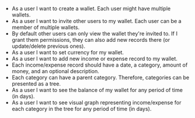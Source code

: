 - As a user I want to create a wallet. Each user might have multiple wallets.
- As a user I want to invite other users to my wallet. Each user can be a member of multiple wallets.
- By default other users can only view the wallet they're invited to. If I grant them permissions, they can also add new records there (or update/delete previous ones).
- As a user I want to set currency for my wallet.
- As a user I want to add new income or expense record to my wallet.
- Each income/expense record should have a date, a category, amount of money, and an optional description.
- Each category can have a parent category. Therefore, categories can be presented as a tree.
- As a user I want to see the balance of my wallet for any period of time (in days).
- As a user I want to see visual graph representing income/expense for each category in the tree for any period of time (in days).
